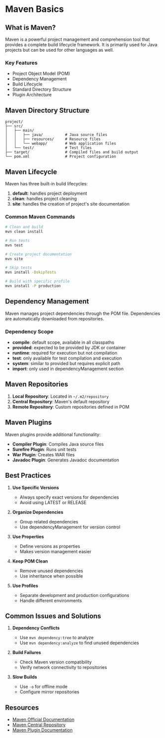 # Maven Basics

## What is Maven?

Maven is a powerful project management and comprehension tool that provides a complete build lifecycle framework. It is primarily used for Java projects but can be used for other languages as well.

### Key Features
- Project Object Model (POM)
- Dependency Management
- Build Lifecycle
- Standard Directory Structure
- Plugin Architecture

## Maven Directory Structure

```
project/
├── src/
│   ├── main/
│   │   ├── java/          # Java source files
│   │   ├── resources/     # Resource files
│   │   └── webapp/        # Web application files
│   └── test/              # Test files
├── target/                # Compiled files and build output
└── pom.xml                # Project configuration
```

## Maven Lifecycle

Maven has three built-in build lifecycles:
1. **default**: handles project deployment
2. **clean**: handles project cleaning
3. **site**: handles the creation of project's site documentation

### Common Maven Commands

```bash
# Clean and build
mvn clean install

# Run tests
mvn test

# Create project documentation
mvn site

# Skip tests
mvn install -DskipTests

# Build with specific profile
mvn install -P production
```

## Dependency Management

Maven manages project dependencies through the POM file. Dependencies are automatically downloaded from repositories.

### Dependency Scope
- **compile**: default scope, available in all classpaths
- **provided**: expected to be provided by JDK or container
- **runtime**: required for execution but not compilation
- **test**: only available for test compilation and execution
- **system**: similar to provided but requires explicit path
- **import**: only used in dependencyManagement section

## Maven Repositories

1. **Local Repository**: Located in `~/.m2/repository`
2. **Central Repository**: Maven's default repository
3. **Remote Repository**: Custom repositories defined in POM

## Maven Plugins

Maven plugins provide additional functionality:
- **Compiler Plugin**: Compiles Java source files
- **Surefire Plugin**: Runs unit tests
- **War Plugin**: Creates WAR files
- **Javadoc Plugin**: Generates Javadoc documentation

## Best Practices

1. **Use Specific Versions**
   - Always specify exact versions for dependencies
   - Avoid using LATEST or RELEASE

2. **Organize Dependencies**
   - Group related dependencies
   - Use dependencyManagement for version control

3. **Use Properties**
   - Define versions as properties
   - Makes version management easier

4. **Keep POM Clean**
   - Remove unused dependencies
   - Use inheritance when possible

5. **Use Profiles**
   - Separate development and production configurations
   - Handle different environments

## Common Issues and Solutions

1. **Dependency Conflicts**
   - Use `mvn dependency:tree` to analyze
   - Use `mvn dependency:analyze` to find unused dependencies

2. **Build Failures**
   - Check Maven version compatibility
   - Verify network connectivity to repositories

3. **Slow Builds**
   - Use `-o` for offline mode
   - Configure mirror repositories

## Resources

- [Maven Official Documentation](https://maven.apache.org/guides/)
- [Maven Central Repository](https://search.maven.org/)
- [Maven Plugin Documentation](https://maven.apache.org/plugins/) 